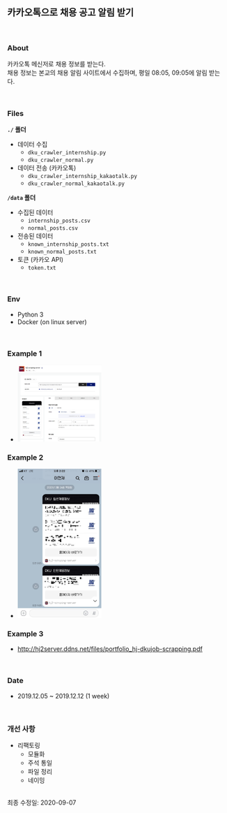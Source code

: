 ## 카카오톡으로 채용 공고 알림 받기

<br>

### About
카카오톡 메신저로 채용 정보를 받는다.<br>
채용 정보는 본교의 채용 알림 사이트에서 수집하며, 평일 08:05, 09:05에 알림 받는다. 

<br>

### Files
**`./` 폴더**
- 데이터 수집
  - `dku_crawler_internship.py`
  - `dku_crawler_normal.py`
- 데이터 전송 (카카오톡)
  - `dku_crawler_internship_kakaotalk.py`
  - `dku_crawler_normal_kakaotalk.py`


**`/data` 폴더**
- 수집된 데이터
  - `internship_posts.csv`
  - `normal_posts.csv`
- 전송된 데이터
  - `known_internship_posts.txt`
  - `known_normal_posts.txt`
- 토큰 (카카오 API)
  - `token.txt`

<br>

### Env
- Python 3
- Docker (on linux server)

<br>

### Example 1
- <img src="./image/example02.png" width="40%" height="40%">

### Example 2
- <img src="./image/example01.jpg" width="40%" height="40%">

### Example 3
- http://hj2server.ddns.net/files/portfolio_hj-dkujob-scrapping.pdf

<br>

### Date
- 2019.12.05 ~ 2019.12.12 (1 week)

<br>

### 개선 사항
- 리팩토링
  - 모듈화
  - 주석 통일
  - 파일 정리
  - 네이밍

<br>
최종 수정일: 2020-09-07
